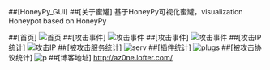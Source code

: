 ##[HoneyPy_GUI]
##[关于蜜罐]
基于HoneyPy可视化蜜罐，visualization Honeypot based on HoneyPy

##[首页]
![首页](/1111.PNG)
##[攻击事件]
![攻击事件](/2222.PNG)
##[攻击事件]
![攻击事件](/3333.PNG)
##[攻击IP统计]
![攻击IP](/4444.PNG)
##[被攻击服务统计]
![serv](/5555.PNG)
##[插件统计]
![plugs](/6666.PNG)
##[被攻击协议统计]
![p](/7777.PNG)
##[博客地址]
http://az0ne.lofter.com/
